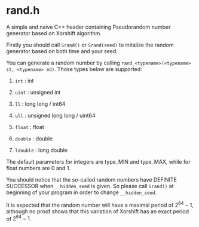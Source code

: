 # rand.h

A simple and naive C++ header containing Pseudorandom number generator based on Xorshift algorithm.

Firstly you should call ```Srand()``` or ```Srand(seed)``` to initalize the random generator based on both time and your seed.

You can generate a random number by calling ```rand_<typename>(<typename> st, <typename> ed)```. Those types below are supported:

1. ```int``` : int

2. ```uint``` : unsigned int

3. ```ll``` : long long / int64

4. ```ull``` : unsigned long long / uint64

5. ```float``` : float

6. ```double``` : double

7. ```ldouble``` : long double

The default parameters for integers are type_MIN and type_MAX, while for float numbers are 0 and 1.

You should notice that the so-called random numbers have DEFINITE SUCCESSOR when ```__hidden_seed``` is given. So please call ```Srand()``` at beginning of your program in order to change ```__hidden_seed```.

It is expected that the random number will have a maximal period of $2 ^ 64 − 1$, although no proof shows that this variation of Xorshift has an exact period of $2 ^ 64 − 1$.
